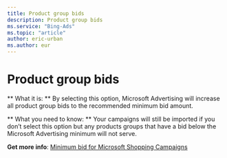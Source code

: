 ```yaml
---
title: Product group bids
description: Product group bids
ms.service: "Bing-Ads"
ms.topic: "article"
author: eric-urban
ms.author: eur
---
```


# Product group bids

**      What it is:    **    By selecting this option, Microsoft Advertising will increase all product group bids to the recommended minimum bid amount.

**      What you need to know:    **    Your campaigns will still be imported if you don’t select this option but any products groups that have a bid below the Microsoft Advertising minimum will not serve.

**Get more info**: [Minimum bid for Microsoft Shopping Campaigns](../hlp_BA_CONC_ProductAds_MinBid.md)



